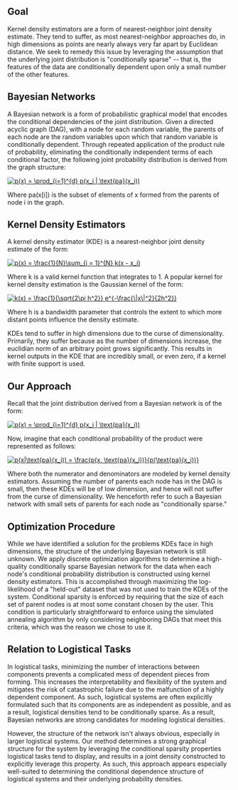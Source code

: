 ## Goal

Kernel density estimators are a form of nearest-neighbor joint density estimate. They tend to suffer, as most nearest-neighbor approaches do, in high dimensions as points are nearly always very far apart by Euclidean distance. We seek to remedy this issue by leveraging the assumption that the underlying joint distribution is "conditionally sparse" -- that is, the features of the data are conditionally dependent upon only a small number of the other features.

## Bayesian Networks

A Bayesian network is a form of probabilistic graphical model that encodes the conditional dependencies of the joint distribution. Given a directed acyclic graph (DAG), with a node for each random variable, the parents of each node are the random variables upon which that random variable is conditionally dependent. Through repeated application of the product rule of probability, eliminating the conditionally independent terms of each conditional factor, the following joint probability distribution is derived from the graph structure:

<a href="https://www.codecogs.com/eqnedit.php?latex=p(x)&space;=&space;\prod_{i=1}^{d}&space;p(x_i&space;|&space;\text{pa}(x_i))" target="_blank"><img src="https://latex.codecogs.com/gif.latex?p(x)&space;=&space;\prod_{i=1}^{d}&space;p(x_i&space;|&space;\text{pa}(x_i))" title="p(x) = \prod_{i=1}^{d} p(x_i | \text{pa}(x_i))" /></a>

Where pa(x[i]) is the subset of elements of x formed from the parents of node i in the graph.

## Kernel Density Estimators

A kernel density estimator (KDE) is a nearest-neighbor joint density estimate of the form:

<a href="https://www.codecogs.com/eqnedit.php?latex=p(x)&space;=&space;\frac{1}{N}\sum_{i&space;=&space;1}^{N}&space;k(x&space;-&space;x_i)" target="_blank"><img src="https://latex.codecogs.com/gif.latex?p(x)&space;=&space;\frac{1}{N}\sum_{i&space;=&space;1}^{N}&space;k(x&space;-&space;x_i)" title="p(x) = \frac{1}{N}\sum_{i = 1}^{N} k(x - x_i)" /></a>

Where k is a valid kernel function that integrates to 1. A popular kernel for kernel density estimation is the Gaussian kernel of the form:

<a href="https://www.codecogs.com/eqnedit.php?latex=k(x)&space;=&space;\frac{1}{\sqrt{2\pi&space;h^2}}&space;e^{-\frac{\|x\|^2}{2h^2}}" target="_blank"><img src="https://latex.codecogs.com/gif.latex?k(x)&space;=&space;\frac{1}{\sqrt{2\pi&space;h^2}}&space;e^{-\frac{\|x\|^2}{2h^2}}" title="k(x) = \frac{1}{\sqrt{2\pi h^2}} e^{-\frac{\|x\|^2}{2h^2}}" /></a>

Where h is a bandwidth parameter that controls the extent to which more distant points influence the density estimate.

KDEs tend to suffer in high dimensions due to the curse of dimensionality. Primarily, they suffer because as the number of dimensions increase, the euclidian norm of an arbitrary point grows significantly. This results in kernel outputs in the KDE that are incredibly small, or even zero, if a kernel with finite support is used.


## Our Approach

Recall that the joint distribution derived from a Bayesian network is of the form:


<a href="https://www.codecogs.com/eqnedit.php?latex=p(x)&space;=&space;\prod_{i=1}^{d}&space;p(x_i&space;|&space;\text{pa}(x_i))" target="_blank"><img src="https://latex.codecogs.com/gif.latex?p(x)&space;=&space;\prod_{i=1}^{d}&space;p(x_i&space;|&space;\text{pa}(x_i))" title="p(x) = \prod_{i=1}^{d} p(x_i | \text{pa}(x_i))" /></a>

Now, imagine that each conditional probability of the product were represented as follows:

<a href="https://www.codecogs.com/eqnedit.php?latex=p(x|\text{pa}(x_i))&space;=&space;\frac{p(x,&space;\text{pa}(x_i))}{p(\text{pa}(x_i))}" target="_blank"><img src="https://latex.codecogs.com/gif.latex?p(x|\text{pa}(x_i))&space;=&space;\frac{p(x,&space;\text{pa}(x_i))}{p(\text{pa}(x_i))}" title="p(x|\text{pa}(x_i)) = \frac{p(x, \text{pa}(x_i))}{p(\text{pa}(x_i))}" /></a>

Where both the numerator and denominators are modeled by kernel density estimators. Assuming the number of parents each node has in the DAG is small, then these KDEs will be of low dimension, and hence will not suffer from the curse of dimensionality. We henceforth refer to such a Bayesian network with small sets of parents for each node as "conditionally sparse."


## Optimization Procedure

While we have identified a solution for the problems KDEs face in high dimensions, the structure of the underlying Bayesian network is still unknown. We apply discrete optimization algorithms to determine a high-quality conditionally sparse Bayesian network for the data when each node's conditional probability distribution is constructed using kernel density estimators. This is accomplished through maximizing the log-likelihood of a "held-out" dataset that was not used to train the KDEs of the system. Conditional sparsity is enforced by requiring that the size of each set of parent nodes is at most some constant chosen by the user. This condition is particularly straightforward to enforce using the simulated annealing algorithm by only considering neighboring DAGs that meet this criteria, which was the reason we chose to use it.

## Relation to Logistical Tasks

In logistical tasks, minimizing the number of interactions between components prevents a complicated mess of dependent pieces from forming. This increases the interpretability and flexibility of the system and mitigates the risk of catastrophic failure due to the malfunction of a highly dependent component. As such, logistical systems are often explicitly formulated such that its components are as independent as possible, and as a result, logistical densities tend to be conditionally sparse. As a result, Bayesian networks are strong candidates for modeling logistical densities.

However, the structure of the network isn't always obvious, especially in larger logistical systems. Our method determines a strong graphical structure for the system by leveraging the conditional sparsity properties logistical tasks tend to display, and results in a joint density constructed to explicitly leverage this property. As such, this approach appears especially well-suited to determining the conditional dependence structure of logistical systems and their underlying probability densities.
